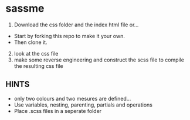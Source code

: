 # sassme
1. Download the css folder and the index html file or...
- Start by forking this repo to make it your own. 
- Then clone it.
2. look at the css file
3. make some reverse engineering and construct the scss file to compile the resulting css file 
## HINTS
- only two colours and two mesures are defined...
- Use variables, nesting, parenting, partials and operations 
- Place .scss files in a seperate folder
